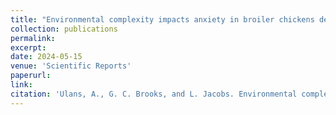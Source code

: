 ```yaml
---
title: "Environmental complexity impacts anxiety in broiler chickens depending on genetic strain and body weight"
collection: publications
permalink: 
excerpt:
date: 2024-05-15
venue: 'Scientific Reports'
paperurl:
link:
citation: 'Ulans, A., G. C. Brooks, and L. Jacobs. Environmental complexity impacts anxiety in broiler chickens depending on genetic strain and body weight. <i>in review</i>'
---
```

